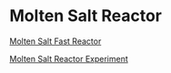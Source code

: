 # Molten Salt Reactor

[Molten Salt Fast Reactor](msfr/index.md)

[Molten Salt Reactor Experiment](msre/index.md)
